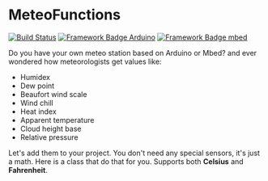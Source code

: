 # MeteoFunctions
[![Build Status](https://travis-ci.org/pilotak/MeteoFunctions.svg?branch=master)](https://travis-ci.org/pilotak/MeteoFunctions) 
[![Framework Badge Arduino](https://img.shields.io/badge/framework-arduino-00979C.svg)](https://arduino.cc)
[![Framework Badge mbed](https://img.shields.io/badge/framework-mbed-008fbe.svg)](https://os.mbed.com/)

Do you have your own meteo station based on Arduino or Mbed? and ever wondered how meteorologists get values like:
- Humidex
- Dew point
- Beaufort wind scale
- Wind chill
- Heat index
- Apparent temperature
- Cloud height base
- Relative pressure

Let's add them to your project. You don't need any special sensors, it's just a math. Here is a class that do that for you. Supports both **Celsius** and **Fahrenheit**.
